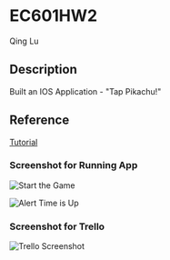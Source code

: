 # EC601HW2

Qing Lu

## Description 
Built an IOS Application - "Tap Pikachu!" 

## Reference 

[Tutorial](https://www.raywenderlich.com/143771)

### Screenshot for Running App
![Start the Game](http://imgur.com/a/XBzlK)

![Alert Time is Up](http://imgur.com/gallery/l5L8d)

### Screenshot for Trello
![Trello Screenshot](http://imgur.com/a/NiemC)
